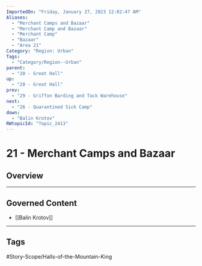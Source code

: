 ```yaml
---
ImportedOn: "Friday, January 27, 2023 12:02:47 AM"
Aliases:
  - "Merchant Camps and Bazaar"
  - "Merchant Camp and Bazaar"
  - "Merchant Camp"
  - "Bazaar"
  - "Area 21"
Category: "Region: Urban"
Tags:
  - "Category/Region--Urban"
parent:
  - "20 - Great Hall"
up:
  - "20 - Great Hall"
prev:
  - "29 - Griffon Barding and Tack Warehouse"
next:
  - "26 - Quarantined Sick Camp"
down:
  - "Balin Krotov"
RWtopicId: "Topic_2413"
---
```

# 21 - Merchant Camps and Bazaar
## Overview
---
## Governed Content
- [[Balin Krotov]]


---
## Tags
#Story-Scope/Halls-of-the-Mountain-King

